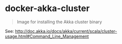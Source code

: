 # docker-akka-cluster
> Image for installing the Akka cluster binary

See: http://doc.akka.io/docs/akka/current/scala/cluster-usage.html#Command_Line_Management

